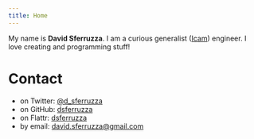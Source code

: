```yaml
---
title: Home
---
```


My name is **David Sferruzza**.
I am a curious generalist ([Icam](http://www.icam.fr)) engineer.
I love creating and programming stuff!

# Contact

- on Twitter: [\@d_sferruzza](https://twitter.com/d_sferruzza)
- on GitHub: [dsferruzza](https://github.com/dsferruzza)
- on Flattr: [dsferruzza](https://flattr.com/profile/dsferruzza)
- by email: [&#x64;&#x61;&#x76;&#105;&#100;&#x2E;&#115;&#x66;&#x65;&#x72;&#114;&#117;&#x7A;&#x7A;&#97;&#x40;&#x67;&#109;&#x61;&#105;&#x6C;&#x2E;&#99;&#x6F;&#109;](&#109;&#97;&#105;&#108;&#116;&#111;:&#x64;&#x61;&#x76;&#105;&#100;&#x2E;&#115;&#x66;&#x65;&#x72;&#114;&#117;&#x7A;&#x7A;&#97;&#x40;&#x67;&#109;&#x61;&#105;&#x6C;&#x2E;&#99;&#x6F;&#109;)
